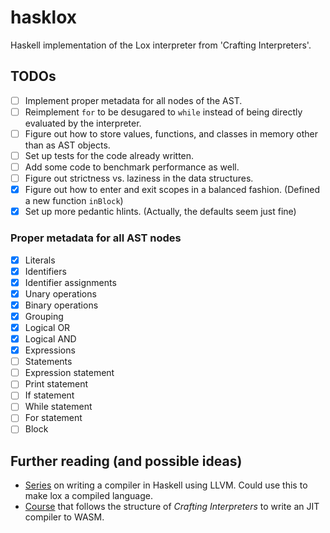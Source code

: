 # hasklox
Haskell implementation of the Lox interpreter from 'Crafting Interpreters'.

## TODOs

- [ ] Implement proper metadata for all nodes of the AST.
- [ ] Reimplement `for` to be desugared to `while` instead of being directly evaluated by the interpreter.
- [ ] Figure out how to store values, functions, and classes in memory other than as AST objects.
- [ ] Set up tests for the code already written.
- [ ] Add some code to benchmark performance as well.
- [ ] Figure out strictness vs. laziness in the data structures.
- [x] Figure out how to enter and exit scopes in a balanced fashion. (Defined a new function `inBlock`)
- [x] Set up more pedantic hlints. (Actually, the defaults seem just fine)

### Proper metadata for all AST nodes
- [x] Literals
- [x] Identifiers
- [x] Identifier assignments
- [x] Unary operations
- [x] Binary operations
- [x] Grouping
- [x] Logical OR
- [x] Logical AND
- [x] Expressions
- [ ] Statements
- [ ] Expression statement
- [ ] Print statement
- [ ] If statement
- [ ] While statement
- [ ] For statement
- [ ] Block

## Further reading (and possible ideas)

- [Series](https://blog.josephmorag.com/posts/mcc2/) on writing a compiler in Haskell using LLVM. Could use this to make lox a compiled language.
- [Course](https://www.cs.cmu.edu/~btitzer/cs17-670/fall2022/) that follows the structure of _Crafting Interpreters_ to write an JIT compiler to WASM.
